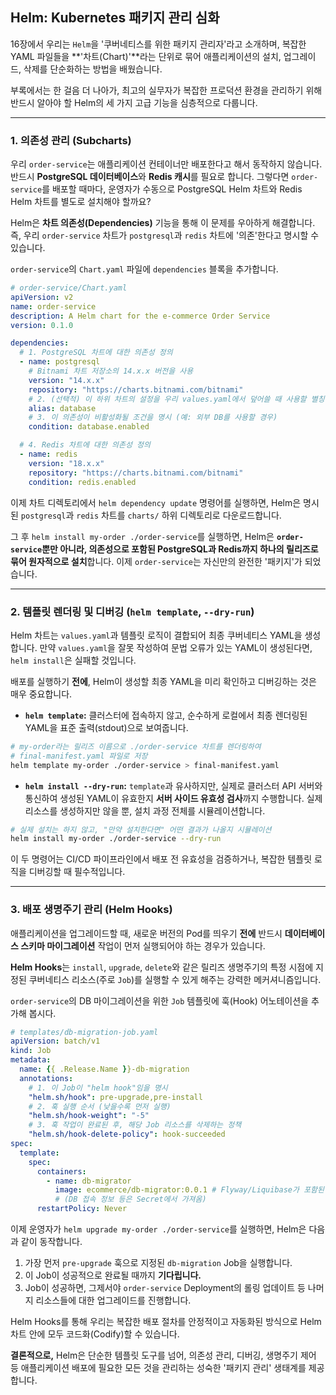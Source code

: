 ## Helm: Kubernetes 패키지 관리 심화

16장에서 우리는 `Helm`을 '쿠버네티스를 위한 패키지 관리자'라고 소개하며, 복잡한 YAML 파일들을 \*\*'차트(Chart)'\*\*라는 단위로 묶어 애플리케이션의 설치, 업그레이드, 삭제를 단순화하는 방법을 배웠습니다.

부록에서는 한 걸음 더 나아가, 최고의 실무자가 복잡한 프로덕션 환경을 관리하기 위해 반드시 알아야 할 Helm의 세 가지 고급 기능을 심층적으로 다룹니다.

-----

### 1\. 의존성 관리 (Subcharts)

우리 `order-service`는 애플리케이션 컨테이너만 배포한다고 해서 동작하지 않습니다. 반드시 **PostgreSQL 데이터베이스**와 **Redis 캐시**를 필요로 합니다. 그렇다면 `order-service`를 배포할 때마다, 운영자가 수동으로 PostgreSQL Helm 차트와 Redis Helm 차트를 별도로 설치해야 할까요?

Helm은 **차트 의존성(Dependencies)** 기능을 통해 이 문제를 우아하게 해결합니다. 즉, 우리 `order-service` 차트가 `postgresql`과 `redis` 차트에 '의존'한다고 명시할 수 있습니다.

`order-service`의 `Chart.yaml` 파일에 `dependencies` 블록을 추가합니다.

```yaml
# order-service/Chart.yaml
apiVersion: v2
name: order-service
description: A Helm chart for the e-commerce Order Service
version: 0.1.0

dependencies:
  # 1. PostgreSQL 차트에 대한 의존성 정의
  - name: postgresql
    # Bitnami 차트 저장소의 14.x.x 버전을 사용
    version: "14.x.x" 
    repository: "https://charts.bitnami.com/bitnami"
    # 2. (선택적) 이 하위 차트의 설정을 우리 values.yaml에서 덮어쓸 때 사용할 별칭(alias)
    alias: database
    # 3. 이 의존성이 비활성화될 조건을 명시 (예: 외부 DB를 사용할 경우)
    condition: database.enabled

  # 4. Redis 차트에 대한 의존성 정의
  - name: redis
    version: "18.x.x"
    repository: "https://charts.bitnami.com/bitnami"
    condition: redis.enabled
```

이제 차트 디렉토리에서 `helm dependency update` 명령어를 실행하면, Helm은 명시된 `postgresql`과 `redis` 차트를 `charts/` 하위 디렉토리로 다운로드합니다.

그 후 `helm install my-order ./order-service`를 실행하면, Helm은 **`order-service`뿐만 아니라, 의존성으로 포함된 PostgreSQL과 Redis까지 하나의 릴리즈로 묶어 원자적으로 설치**합니다. 이제 `order-service`는 자신만의 완전한 '패키지'가 되었습니다.

-----

### 2\. 템플릿 렌더링 및 디버깅 (`helm template`, `--dry-run`)

Helm 차트는 `values.yaml`과 템플릿 로직이 결합되어 최종 쿠버네티스 YAML을 생성합니다. 만약 `values.yaml`을 잘못 작성하여 문법 오류가 있는 YAML이 생성된다면, `helm install`은 실패할 것입니다.

배포를 실행하기 **전에**, Helm이 생성할 최종 YAML을 미리 확인하고 디버깅하는 것은 매우 중요합니다.

  * **`helm template`:** 클러스터에 접속하지 않고, 순수하게 로컬에서 최종 렌더링된 YAML을 표준 출력(stdout)으로 보여줍니다.

```bash
# my-order라는 릴리즈 이름으로 ./order-service 차트를 렌더링하여
# final-manifest.yaml 파일로 저장
helm template my-order ./order-service > final-manifest.yaml
```
   
  * **`helm install --dry-run`:** `template`과 유사하지만, 실제로 클러스터 API 서버와 통신하여 생성된 YAML이 유효한지 **서버 사이드 유효성 검사**까지 수행합니다. 실제 리소스를 생성하지만 않을 뿐, 설치 과정 전체를 시뮬레이션합니다.

```bash
# 실제 설치는 하지 않고, "만약 설치한다면" 어떤 결과가 나올지 시뮬레이션
helm install my-order ./order-service --dry-run
```

이 두 명령어는 CI/CD 파이프라인에서 배포 전 유효성을 검증하거나, 복잡한 템플릿 로직을 디버깅할 때 필수적입니다.

-----

### 3\. 배포 생명주기 관리 (Helm Hooks)

애플리케이션을 업그레이드할 때, 새로운 버전의 Pod를 띄우기 **전에** 반드시 **데이터베이스 스키마 마이그레이션** 작업이 먼저 실행되어야 하는 경우가 있습니다.

**Helm Hooks**는 `install`, `upgrade`, `delete`와 같은 릴리즈 생명주기의 특정 시점에 지정된 쿠버네티스 리소스(주로 `Job`)를 실행할 수 있게 해주는 강력한 메커셔니즘입니다.

`order-service`의 DB 마이그레이션을 위한 `Job` 템플릿에 훅(Hook) 어노테이션을 추가해 봅시다.

```yaml
# templates/db-migration-job.yaml
apiVersion: batch/v1
kind: Job
metadata:
  name: {{ .Release.Name }}-db-migration
  annotations:
    # 1. 이 Job이 "helm hook"임을 명시
    "helm.sh/hook": pre-upgrade,pre-install
    # 2. 훅 실행 순서 (낮을수록 먼저 실행)
    "helm.sh/hook-weight": "-5"
    # 3. 훅 작업이 완료된 후, 해당 Job 리소스를 삭제하는 정책
    "helm.sh/hook-delete-policy": hook-succeeded
spec:
  template:
    spec:
      containers:
        - name: db-migrator
          image: ecommerce/db-migrator:0.0.1 # Flyway/Liquibase가 포함된 마이그레이션 이미지
          # (DB 접속 정보 등은 Secret에서 가져옴)
      restartPolicy: Never
```

이제 운영자가 `helm upgrade my-order ./order-service`를 실행하면, Helm은 다음과 같이 동작합니다.

1.  가장 먼저 `pre-upgrade` 훅으로 지정된 `db-migration` Job을 실행합니다.
2.  이 Job이 성공적으로 완료될 때까지 **기다립니다.**
3.  Job이 성공하면, 그제서야 `order-service` Deployment의 롤링 업데이트 등 나머지 리소스들에 대한 업그레이드를 진행합니다.

Helm Hooks를 통해 우리는 복잡한 배포 절차를 안정적이고 자동화된 방식으로 Helm 차트 안에 모두 코드화(Codify)할 수 있습니다.

**결론적으로,** Helm은 단순한 템플릿 도구를 넘어, 의존성 관리, 디버깅, 생명주기 제어 등 애플리케이션 배포에 필요한 모든 것을 관리하는 성숙한 '패키지 관리' 생태계를 제공합니다.